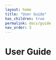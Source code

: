 ```yaml
---
layout: home
title: "User Guide"
has_children: true
permalink: docs/guide
nav_order: 3
---
```


# User Guide
